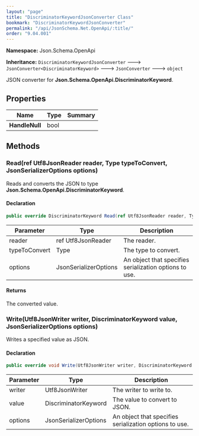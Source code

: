 ```yaml
---
layout: "page"
title: "DiscriminatorKeywordJsonConverter Class"
bookmark: "DiscriminatorKeywordJsonConverter"
permalink: "/api/JsonSchema.Net.OpenApi/:title/"
order: "9.04.001"
---
```

**Namespace:** Json.Schema.OpenApi

**Inheritance:**
`DiscriminatorKeywordJsonConverter`
 🡒 
`JsonConverter<DiscriminatorKeyword>`
 🡒 
`JsonConverter`
 🡒 
`object`

JSON converter for **Json.Schema.OpenApi.DiscriminatorKeyword**.

## Properties

| Name | Type | Summary |
|---|---|---|
| **HandleNull** | bool |  |

## Methods

### Read(ref Utf8JsonReader reader, Type typeToConvert, JsonSerializerOptions options)

Reads and converts the JSON to type **Json.Schema.OpenApi.DiscriminatorKeyword**.

#### Declaration

```c#
public override DiscriminatorKeyword Read(ref Utf8JsonReader reader, Type typeToConvert, JsonSerializerOptions options)
```

| Parameter | Type | Description |
|---|---|---|
| reader | ref Utf8JsonReader | The reader. |
| typeToConvert | Type | The type to convert. |
| options | JsonSerializerOptions | An object that specifies serialization options to use. |


#### Returns

The converted value.

### Write(Utf8JsonWriter writer, DiscriminatorKeyword value, JsonSerializerOptions options)

Writes a specified value as JSON.

#### Declaration

```c#
public override void Write(Utf8JsonWriter writer, DiscriminatorKeyword value, JsonSerializerOptions options)
```

| Parameter | Type | Description |
|---|---|---|
| writer | Utf8JsonWriter | The writer to write to. |
| value | DiscriminatorKeyword | The value to convert to JSON. |
| options | JsonSerializerOptions | An object that specifies serialization options to use. |


